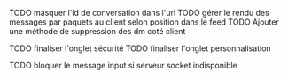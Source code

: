 TODO masquer l'id de conversation dans l'url
TODO gérer le rendu des messages par paquets au client selon position dans le feed
TODO Ajouter une méthode de suppression des dm coté client

TODO finaliser l'onglet sécurité
TODO finaliser l'onglet personnalisation

TODO bloquer le message input si serveur socket indisponible
